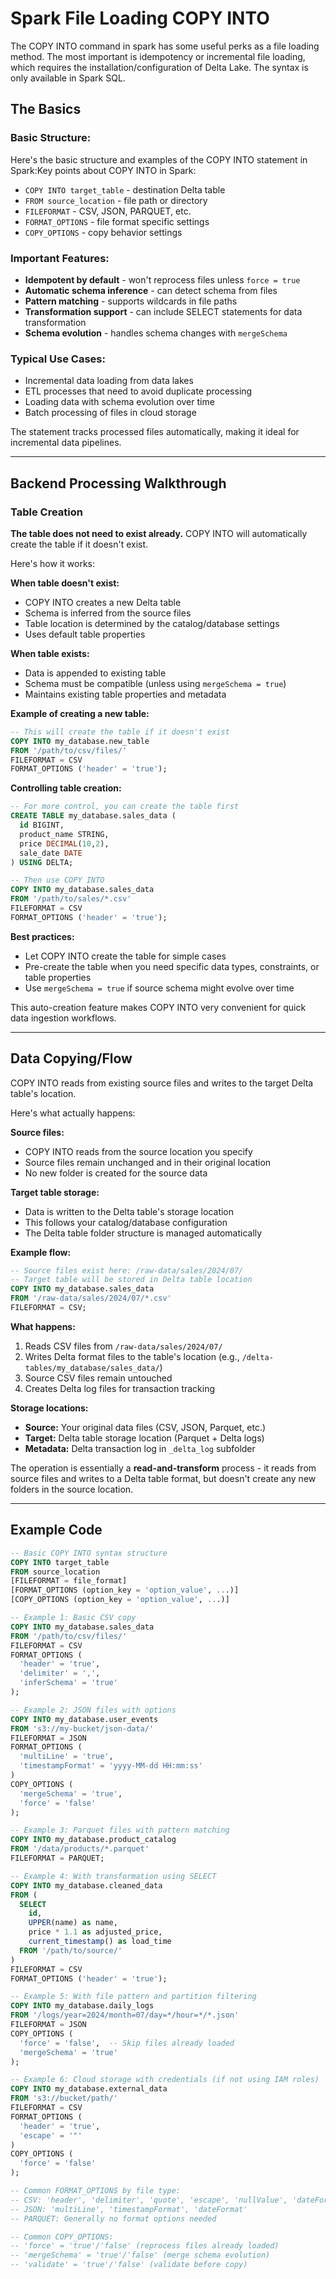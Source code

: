 # Spark File Loading COPY INTO
The COPY INTO command in spark has some useful perks as a file loading method. The most important is idempotency or incremental file loading, which requires the installation/configuration of Delta Lake. The syntax is only available in Spark SQL.

## The Basics
### **Basic Structure:**
Here's the basic structure and examples of the COPY INTO statement in Spark:Key points about COPY INTO in Spark:

- `COPY INTO target_table` - destination Delta table
- `FROM source_location` - file path or directory
- `FILEFORMAT` - CSV, JSON, PARQUET, etc.
- `FORMAT_OPTIONS` - file format specific settings
- `COPY_OPTIONS` - copy behavior settings

### **Important Features:**
- **Idempotent by default** - won't reprocess files unless `force = true`
- **Automatic schema inference** - can detect schema from files
- **Pattern matching** - supports wildcards in file paths
- **Transformation support** - can include SELECT statements for data transformation
- **Schema evolution** - handles schema changes with `mergeSchema`

### **Typical Use Cases:**
- Incremental data loading from data lakes
- ETL processes that need to avoid duplicate processing
- Loading data with schema evolution over time
- Batch processing of files in cloud storage

The statement tracks processed files automatically, making it ideal for incremental data pipelines.

---
## Backend Processing Walkthrough

### Table Creation
**The table does not need to exist already.** COPY INTO will automatically create the table if it doesn't exist.

Here's how it works:

**When table doesn't exist:**
- COPY INTO creates a new Delta table
- Schema is inferred from the source files
- Table location is determined by the catalog/database settings
- Uses default table properties

**When table exists:**
- Data is appended to existing table
- Schema must be compatible (unless using `mergeSchema = true`)
- Maintains existing table properties and metadata

**Example of creating a new table:**
```sql
-- This will create the table if it doesn't exist
COPY INTO my_database.new_table
FROM '/path/to/csv/files/'
FILEFORMAT = CSV
FORMAT_OPTIONS ('header' = 'true');
```

**Controlling table creation:**
```sql
-- For more control, you can create the table first
CREATE TABLE my_database.sales_data (
  id BIGINT,
  product_name STRING,
  price DECIMAL(10,2),
  sale_date DATE
) USING DELTA;

-- Then use COPY INTO
COPY INTO my_database.sales_data
FROM '/path/to/sales/*.csv'
FILEFORMAT = CSV
FORMAT_OPTIONS ('header' = 'true');
```

**Best practices:**
- Let COPY INTO create the table for simple cases
- Pre-create the table when you need specific data types, constraints, or table properties
- Use `mergeSchema = true` if source schema might evolve over time

This auto-creation feature makes COPY INTO very convenient for quick data ingestion workflows.

---
## Data Copying/Flow
COPY INTO reads from existing source files and writes to the target Delta table's location.

Here's what actually happens:

**Source files:**
- COPY INTO reads from the source location you specify
- Source files remain unchanged and in their original location
- No new folder is created for the source data

**Target table storage:**
- Data is written to the Delta table's storage location
- This follows your catalog/database configuration
- The Delta table folder structure is managed automatically

**Example flow:**
```sql
-- Source files exist here: /raw-data/sales/2024/07/
-- Target table will be stored in Delta table location
COPY INTO my_database.sales_data
FROM '/raw-data/sales/2024/07/*.csv'
FILEFORMAT = CSV;
```

**What happens:**
1. Reads CSV files from `/raw-data/sales/2024/07/`
2. Writes Delta format files to the table's location (e.g., `/delta-tables/my_database/sales_data/`)
3. Source CSV files remain untouched
4. Creates Delta log files for transaction tracking

**Storage locations:**
- **Source:** Your original data files (CSV, JSON, Parquet, etc.)
- **Target:** Delta table storage location (Parquet + Delta logs)
- **Metadata:** Delta transaction log in `_delta_log` subfolder

The operation is essentially a **read-and-transform** process - it reads from source files and writes to a Delta table format, but doesn't create any new folders in the source location.

---
## Example Code
```sql
-- Basic COPY INTO syntax structure
COPY INTO target_table
FROM source_location
[FILEFORMAT = file_format]
[FORMAT_OPTIONS (option_key = 'option_value', ...)]
[COPY_OPTIONS (option_key = 'option_value', ...)]

-- Example 1: Basic CSV copy
COPY INTO my_database.sales_data
FROM '/path/to/csv/files/'
FILEFORMAT = CSV
FORMAT_OPTIONS (
  'header' = 'true',
  'delimiter' = ',',
  'inferSchema' = 'true'
);

-- Example 2: JSON files with options
COPY INTO my_database.user_events
FROM 's3://my-bucket/json-data/'
FILEFORMAT = JSON
FORMAT_OPTIONS (
  'multiLine' = 'true',
  'timestampFormat' = 'yyyy-MM-dd HH:mm:ss'
)
COPY_OPTIONS (
  'mergeSchema' = 'true',
  'force' = 'false'
);

-- Example 3: Parquet files with pattern matching
COPY INTO my_database.product_catalog
FROM '/data/products/*.parquet'
FILEFORMAT = PARQUET;

-- Example 4: With transformation using SELECT
COPY INTO my_database.cleaned_data
FROM (
  SELECT 
    id,
    UPPER(name) as name,
    price * 1.1 as adjusted_price,
    current_timestamp() as load_time
  FROM '/path/to/source/'
)
FILEFORMAT = CSV
FORMAT_OPTIONS ('header' = 'true');

-- Example 5: With file pattern and partition filtering
COPY INTO my_database.daily_logs
FROM '/logs/year=2024/month=07/day=*/hour=*/*.json'
FILEFORMAT = JSON
COPY_OPTIONS (
  'force' = 'false',  -- Skip files already loaded
  'mergeSchema' = 'true'
);

-- Example 6: Cloud storage with credentials (if not using IAM roles)
COPY INTO my_database.external_data
FROM 's3://bucket/path/'
FILEFORMAT = CSV
FORMAT_OPTIONS (
  'header' = 'true',
  'escape' = '"'
)
COPY_OPTIONS (
  'force' = 'false'
);

-- Common FORMAT_OPTIONS by file type:
-- CSV: 'header', 'delimiter', 'quote', 'escape', 'nullValue', 'dateFormat'
-- JSON: 'multiLine', 'timestampFormat', 'dateFormat'
-- PARQUET: Generally no format options needed

-- Common COPY_OPTIONS:
-- 'force' = 'true'/'false' (reprocess files already loaded)
-- 'mergeSchema' = 'true'/'false' (merge schema evolution)
-- 'validate' = 'true'/'false' (validate before copy)
```
